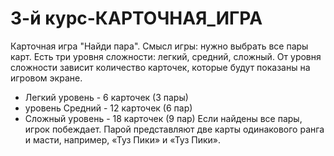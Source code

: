 # 3-й курс-КАРТОЧНАЯ_ИГРА
Карточная игра "Найди пара". Смысл игры: нужно выбрать все пары карт.
Есть три уровня сложности: легкий, средний, сложный. От уровня сложности зависит количество карточек,
которые будут показаны на игровом экране.

-    Легкий уровень - 6 карточек (3 пары)
-    уровень Средний - 12 карточек (6 пар)
-    Сложный уровень - 18 карточек (9 пар)
    Если найдены все пары, игрок побеждает.
    Парой представляют две карты одинакового ранга и масти, например, «Туз Пики» и «Туз Пики».
